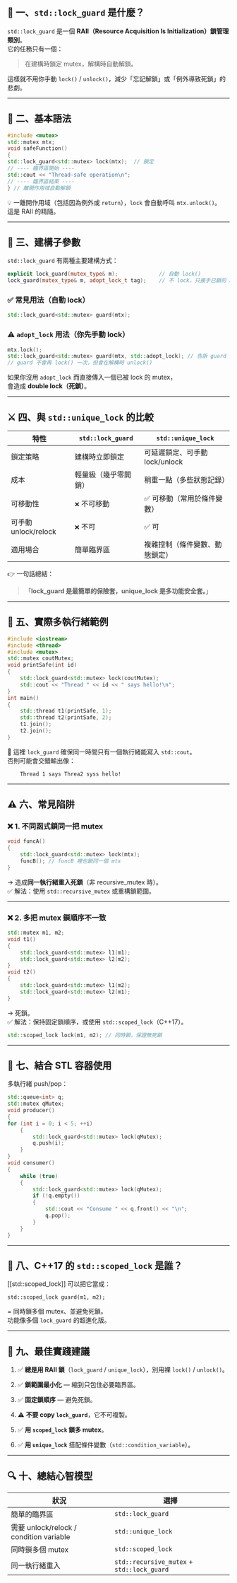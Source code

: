 ## 🧩 一、`std::lock_guard` 是什麼？

`std::lock_guard` 是一個 **RAII（Resource Acquisition Is Initialization）鎖管理類別**。  
它的任務只有一個：

> 在建構時鎖定 mutex，解構時自動解鎖。

這樣就不用你手動 `lock()` / `unlock()`，減少「忘記解鎖」或「例外導致死鎖」的悲劇。

---

## 🧠 二、基本語法

```cpp
#include <mutex>
std::mutex mtx;
void safeFunction()
{
std::lock_guard<std::mutex> lock(mtx);  // 鎖定
// ---- 臨界區開始 ----
std::cout << "Thread-safe operation\n";
// ---- 臨界區結束 ---- 
} // 離開作用域自動解鎖
```

💡 一離開作用域（包括因為例外或 `return`），`lock` 會自動呼叫 `mtx.unlock()`。  
這是 RAII 的精隨。

---

## 🧱 三、建構子參數

`std::lock_guard` 有兩種主要建構方式：

``` cpp
explicit lock_guard(mutex_type& m);             // 自動 lock() 
lock_guard(mutex_type& m, adopt_lock_t tag);    // 不 lock，只接手已鎖的 mutex
```

### ✅ 常見用法（自動 lock）

``` cpp
std::lock_guard<std::mutex> guard(mtx);
```

### ⚠️ `adopt_lock` 用法（你先手動 lock）

``` cpp
mtx.lock();
std::lock_guard<std::mutex> guard(mtx, std::adopt_lock); // 告訴 guard 這個鎖已經被鎖住 
// guard 不會再 lock() 一次，但會在解構時 unlock()
```

如果你沒用 `adopt_lock` 而直接傳入一個已被 lock 的 mutex，  
會造成 **double lock（死鎖）**。

---

## ⚔️ 四、與 `std::unique_lock` 的比較

| 特性                | `std::lock_guard` | `std::unique_lock`    |
| ----------------- | ----------------- | --------------------- |
| 鎖定策略              | 建構時立即鎖定           | 可延遲鎖定、可手動 lock/unlock |
| 成本                | 輕量級（幾乎零開銷）        | 稍重一點（多些狀態記錄）          |
| 可移動性              | ```❌``` 不可移動            | ✅ 可移動（常用於條件變數）        |
| 可手動 unlock/relock | ```❌``` 不可              | ✅ 可                   |
| 適用場合              | 簡單臨界區             | 複雜控制（條件變數、動態鎖定）       |

👉 一句話總結：

> 「**lock_guard 是最簡單的保險套，unique_lock 是多功能安全套。**」

---

## 🧮 五、實際多執行緒範例

```cpp
#include <iostream>
#include <thread>
#include <mutex>
std::mutex coutMutex;
void printSafe(int id)
{
	std::lock_guard<std::mutex> lock(coutMutex);
	std::cout << "Thread " << id << " says hello!\n";
}
int main()
{
	std::thread t1(printSafe, 1);
	std::thread t2(printSafe, 2);
	t1.join();
	t2.join();
}
```

🧠 這裡 `lock_guard` 確保同一時間只有一個執行緒能寫入 `std::cout`。  
否則可能會交錯輸出像：

``` bash
	Thread 1 says Threa2 syss hello!
```

---

## ⚠️ 六、常見陷阱

### ❌ 1. 不同函式鎖同一把 mutex

``` cpp
void funcA()
{
	std::lock_guard<std::mutex> lock(mtx);
	funcB(); // funcB 裡也鎖同一個 mtx
}
```

→ 造成**同一執行緒重入死鎖**（非 recursive_mutex 時）。  
✅ 解法：使用 `std::recursive_mutex` 或重構鎖範圍。

---

### ❌ 2. 多把 mutex 鎖順序不一致

``` cpp
std::mutex m1, m2;
void t1()
{
	std::lock_guard<std::mutex> l1(m1);
	std::lock_guard<std::mutex> l2(m2);
}
void t2()
{
	std::lock_guard<std::mutex> l1(m2);
	std::lock_guard<std::mutex> l2(m1);
}
```

→ 死鎖。  
✅ 解法：保持固定鎖順序，或使用 `std::scoped_lock`（C++17）。

``` cpp
std::scoped_lock lock(m1, m2); // 同時鎖，保證無死鎖
```

---

## 🧰 七、結合 STL 容器使用

多執行緒 push/pop：

``` cpp
std::queue<int> q;
std::mutex qMutex;
void producer()
{
for (int i = 0; i < 5; ++i)
	{
		std::lock_guard<std::mutex> lock(qMutex);
		q.push(i);
	}
}
void consumer()
{
	while (true)
	{
		std::lock_guard<std::mutex> lock(qMutex);
		if (!q.empty())
		{
			std::cout << "Consume " << q.front() << "\n";
			q.pop();
		}
	}
}
```


---

## 🧩 八、C++17 的 `std::scoped_lock` 是誰？
[[std::scoped_lock]]
可以把它當成：

`std::scoped_lock guard(m1, m2);`

= 同時鎖多個 mutex、並避免死鎖。  
功能像多個 `lock_guard` 的超進化版。

---

## 🔮 九、最佳實踐建議

1. ✅ **總是用 RAII 鎖**（`lock_guard` / `unique_lock`），別用裸 `lock()` / `unlock()`。
    
2. ✅ **鎖範圍最小化** — 縮到只包住必要臨界區。
    
3. ✅ **固定鎖順序** — 避免死鎖。
    
4. ⚠️ **不要 copy `lock_guard`**，它不可複製。
    
5. ✅ **用 `scoped_lock` 鎖多 mutex**。
    
6. ✅ **用 `unique_lock`** 搭配條件變數（`std::condition_variable`）。
    

---

## 🔍 十、總結心智模型

| 狀況                                    | 選擇                                         |
| ------------------------------------- | ------------------------------------------ |
| 簡單的臨界區                                | `std::lock_guard`                          |
| 需要 unlock/relock / condition variable | `std::unique_lock`                         |
| 同時鎖多個 mutex                           | `std::scoped_lock`                         |
| 同一執行緒重入                               | `std::recursive_mutex` + `std::lock_guard` |